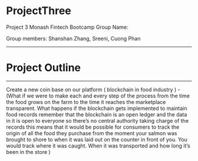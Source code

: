 # ProjectThree

 Project 3 Monash Fintech Bootcamp
 Group Name:

 Group members: Shanshan Zhang, Sreeni, Cuong Phan

---

# Project Outline
 
---


 
Create a new coin base on our platform ( blockchain in food industry ) - (What if we were to make each and every step of the process from the time the food grows on the farm to the time it reaches the marketplace transparent. What happens if the blockchain gets implemented to maintain food records remember that the blockchain is an open ledger and the data in it is open to everyone so there’s no central authority taking charge of the records this means that it would be possible for consumers to track the origin of all the food they purchase from the moment your salmon was brought to shore to when it was laid out on the counter in front of you. You would track where it was caught. When it was transported and how long it’s been in the store )